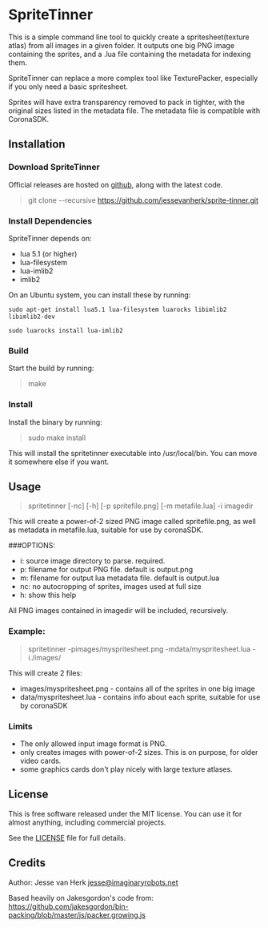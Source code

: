 # SpriteTinner 

This is a simple command line tool to quickly create a spritesheet(texture atlas)
from all images in a given folder. It outputs one big PNG image containing the sprites,
and a .lua file containing the metadata for indexing them.

SpriteTinner can replace a more complex tool like TexturePacker, especially if you
only need a basic spritesheet.

Sprites will have extra transparency removed to pack in tighter, with the original
sizes listed in the metadata file.  The metadata file is compatible with CoronaSDK.

## Installation

### Download SpriteTinner

Official releases are hosted on [github](https://github.com/jessevanherk/sprite-tinner/),
along with the latest code.

> git clone --recursive https://github.com/jessevanherk/sprite-tinner.git

### Install Dependencies

SpriteTinner depends on:
* lua 5.1 (or higher)
* lua-filesystem
* lua-imlib2
* imlib2

On an Ubuntu system, you can install these by running:

`sudo apt-get install lua5.1 lua-filesystem luarocks libimlib2 libimlib2-dev`

`sudo luarocks install lua-imlib2`

### Build

Start the build by running:

> make 

### Install

Install the binary by running:

> sudo make install

This will install the spritetinner executable into /usr/local/bin. You can
move it somewhere else if you want. 

## Usage

> spritetinner \[-nc\] \[-h\] \[-p spritefile.png\] \[-m metafile.lua\] -i imagedir
 
  This will create a power-of-2 sized PNG image called spritefile.png,
  as well as metadata in metafile.lua, suitable for use by coronaSDK.

###OPTIONS:
- i: source image directory to parse. required.
- p: filename for output PNG file. default is output.png
- m: filename for output lua metadata file. default is output.lua
- nc: no autocropping of sprites, images used at full size
- h: show this help

All PNG images contained in imagedir will be included, recursively. 

### Example:

> spritetinner -pimages/myspritesheet.png -mdata/myspritesheet.lua -i./images/

This will create 2 files:
* images/myspritesheet.png - contains all of the sprites in one big image
* data/myspritesheet.lua - contains info about each sprite, suitable for use by coronaSDK

### Limits

* The only allowed input image format is PNG. 
* only creates images with power-of-2 sizes. This is on purpose, for older video cards.
* some graphics cards don't play nicely with large texture atlases. 

## License

This is free software released under the MIT license. You can use it for
almost anything, including commercial projects.

See the [LICENSE](LICENSE) file for full details.

## Credits

Author: Jesse van Herk <jesse@imaginaryrobots.net>

Based heavily on Jakesgordon's code from:
https://github.com/jakesgordon/bin-packing/blob/master/js/packer.growing.js
